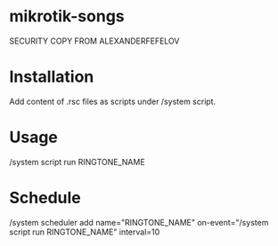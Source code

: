 # mikrotik-songs 
SECURITY COPY FROM ALEXANDERFEFELOV

# Installation
Add content of .rsc files as scripts under /system script.

# Usage

/system script run RINGTONE_NAME


# Schedule
/system scheduler add name="RINGTONE_NAME" on-event="/system script run RINGTONE_NAME" interval=10
